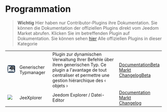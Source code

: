 
# Programmation


>**Wichtig**
>Hier haben nur Contributor-Plugins ihre Dokumentation. Sie können die Dokumentation der offiziellen Plugins direkt vom Jeedom Market abrufen. Klicken Sie im betreffenden Plugin auf Dokumentation.
>Sie können sehen [hier](https://market.jeedom.com/index.php?v=d&p=market&type=plugin&categorie=programming) Alle offiziellen Plugins in dieser Kategorie


| | | | |
|--- | --- | --- | ---|
|<img src="genericTypeManager/genericTypeManager_icon.png" class="pluginLogo" width="100" />|Generischer Typmanager|Plugin zur dynamischen Verwaltung Ihrer Befehle über ihren generischen Typ. Ce plugin a l'avantage de tout centraliser et permettre une gestion hiérarchique des ‹ objets ›|[Documentation](http://fobsoft.github.io/jeedom-plugins-documentation/genericTypeManager/fr_FR)[Beta](http://fobsoft.github.io/jeedom-plugins-documentation/genericTypeManager/fr_FR)<br/>[Markt](https://market.jeedom.com/index.php?v=d&p=market_display&id=4235)<br/>[Changelog](http://fobsoft.github.io/jeedom-plugins-documentation/genericTypeManager/de_DE/changelog)[Beta](http://fobsoft.github.io/jeedom-plugins-documentation/genericTypeManager/de_DE/changelog)|
|<img src="jeexplorer/jeexplorer_icon.png" class="pluginLogo" width="100" />|JeeXplorer|Jeedom Explorer / Datei-Editor|[Documentation](https://kiboost.github.io/jeedom_docs/plugins/jeexplorer/de_DE/)<br/>[Markt](https://market.jeedom.com/index.php?v=d&p=market_display&id=3690)<br/>[Changelog](https://kiboost.github.io/jeedom_docs/plugins/jeexplorer/de_DE/changelog.html)|
